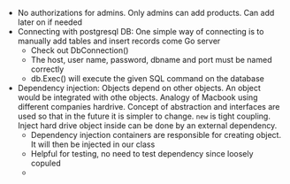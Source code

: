 * No authorizations for admins. Only admins can add products. Can add later on if needed
* Connecting with postgresql DB: One simple way of connecting is to manually add tables and insert records come Go server
  * Check out DbConnection()
  * The host, user name, password, dbname and port must be named correctly
  * db.Exec() will execute the given SQL command on the database
*  Dependency injection: Objects depend on other objects. An object would be integrated with othe objects. Analogy of Macbook using different companies hardrive. Concept of abstraction and interfaces are used so that in the future it is simpler to change. `new` is tight coupling. Inject hard drive object inside can be done by an external dependency.
   *  Dependency injection containers are responsible for creating object. It will then be injected in our class
   *  Helpful for testing, no need to test dependency since loosely copuled
   *  